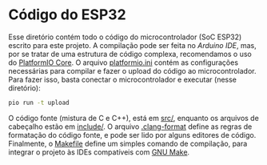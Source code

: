 # Código do ESP32

Esse diretório contém todo o código do microcontrolador (SoC ESP32) escrito
para este projeto. A compilação pode ser feita no *Arduino IDE*, mas, por se
tratar de uma estrutura de código complexa, recomendamos o uso do [PlatformIO
Core](https://docs.platformio.org/en/latest/core/). O arquivo
[platformio.ini](platformio.ini) contém as configurações necessárias para
compilar e fazer o upload do código ao microcontrolador. Para fazer isso, basta
conectar o microcontrolador e executar (nesse diretório):
```bash
pio run -t upload
```

O código fonte (mistura de C e C++), está em [src/](src), enquanto os arquivos
de cabeçalho estão em [include/](include). O arquivo
[.clang-format](.clang-format) define as regras de formatação do código fonte,
e pode ser lido por alguns editores de código. Finalmente, o
[Makefile](Makefile) define um simples comando de compilação, para integrar o
projeto às IDEs compatíveis com [GNU Make](https://www.gnu.org/software/make/).
